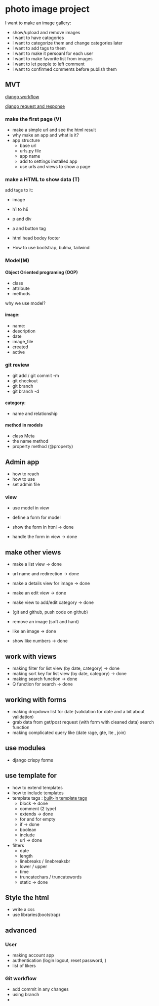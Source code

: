 # photo image project

I want to make an image gallery:

- show/upload and remove images
- I want to have catogories
- I want to categorize them and change categories later
- I want to add tags to them
- I want to make it persoanl for each user
- I want to make favorite list from images
- I want to let people to left comment
- I want to confirmed comments before publish them

## MVT

[django workflow](assets/0%20nTL9xRiU9H9am0XF-2839485435.png)

[django request and response](assets/django_channels_structure-3897060420.png)

### make the first page (V)

- make a simple url and see the html result
- why make an app and what is it?
- app structure
  - base url
  - urls.py file
  - app name
  - add to settings installed app
  - use urls and views to show a page

### make a HTML to show data (T)

add tags to it:

- image
- h1 to h6
- p and div
- a and button tag
- html head bodey footer

- How to use bootstrap, bulma, tailwind
  
### Model(M)

#### Object Oriented programing (OOP)

- class
- attribute
- methods

why we use model?

#### image:

- name:
- description
- date
- image_file
- created
- active

### git review

- git add / git commit -m
- git checkout
- git branch
- git branch -d


#### category:

- name and relationship

#### method in models

- class Meta
- the name method
- property method (@property)


## Admin app

- how to reach
- how to use
- set admin file

### view 

- use model in view
- define a form for model
- show the form in html -> done
  
- handle the form in view -> done

## make other views

- make a list view -> done
- url name and redirection  -> done

- make a details view for image -> done
- make an edit view -> done
- make view to add/edit category  -> done
- (git and github, push code on github)
- remove an image (soft and hard)

- like an image -> done
- show like numbers -> done

## work with views

- making filter for list view (by date, category) -> done
- making sort key for list view (by date, category) -> done
- making search function -> done
- Q function for search -> done

## working with forms

- making dropdown list for date (validation for date and a bit about validation)
- grab data from get/post request (with form with cleaned data) search function
- making complicated query like (date rage, gte, lte , join)

## use modules

- django crispy forms

## use template for

- how to extend templates
- how to include templates
- template tags : [built-in template tags](https://docs.djangoproject.com/en/4.2/ref/templates/builtins/)
  - block -> done
  - comment (2 type)
  - extends -> done
  - for and for empty
  - if -> done
  - boolean
  - include
  - url -> done
- filters
  - date
  - length
  - linebreaks / linebreaksbr
  - lower / upper
  - time
  - truncatechars / truncatewords
  - static -> done
  

## Style the html

- write a css 
- use libraries(bootstrap)



## advanced

### User

- making account app
- authentication (login logout, reset password, )
- list of likers

### Git workflow

- add commit in any changes
- using branch
- 